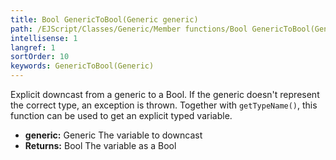 ```yaml
---
title: Bool GenericToBool(Generic generic)
path: /EJScript/Classes/Generic/Member functions/Bool GenericToBool(Generic generic)
intellisense: 1
langref: 1
sortOrder: 10
keywords: GenericToBool(Generic)
---
```


Explicit downcast from a generic to a Bool.
If the generic doesn't represent the correct type, an exception is thrown.
Together with `getTypeName()`, this function can be used to get an explicit typed variable.


* **generic:** Generic The variable to downcast
* **Returns:** Bool The variable as a Bool
